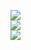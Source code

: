 <p align="left">
   <img src="https://github-readme-stats.vercel.app/api?username=durul&theme=dark&hide_border=false&include_all_commits=true&count_private=true" /> <br />
  <img src="https://github-readme-streak-stats.herokuapp.com/?user=durul&theme=dark&hide_border=false"><br />
  <img src="https://github-readme-stats.vercel.app/api/top-langs/?username=durul&theme=dark&hide_border=false&include_all_commits=true&count_private=true&layout=compact">
</p>

<!-- <p align="rigth">
  <img src="https://apple-music-github-profile.rayriffy.com/theme/light.svg?uid=001690.fa5a342af34341bdbfc30b2a573f5a7f.0022">
</p> -->
